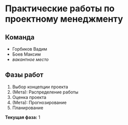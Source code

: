 # Практические работы по проектному менеджменту 

## Команда
- Горбиков Вадим
- Боев Максим
- *вакантное место*

## Фазы работ
1. Выбор концепции проекта
2. (Мета): Распределение работы
3. Оценка проекта
4. (Мета): Прогнозирование
5. Планирование

**Текущая фаза:** 1
